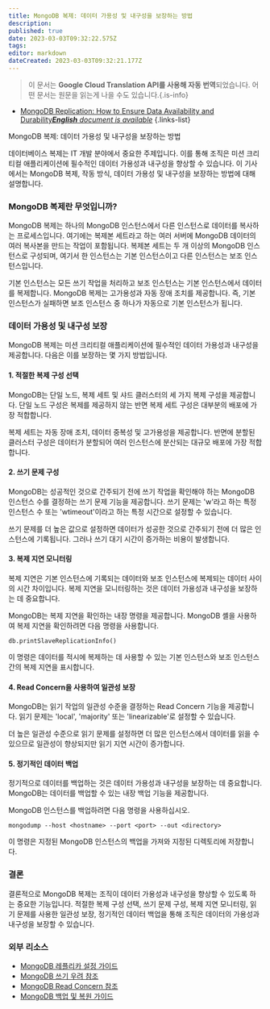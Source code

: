 ```yaml
---
title: MongoDB 복제: 데이터 가용성 및 내구성을 보장하는 방법
description: 
published: true
date: 2023-03-03T09:32:22.575Z
tags: 
editor: markdown
dateCreated: 2023-03-03T09:32:21.177Z
---
```


> 이 문서는 **Google Cloud Translation API를 사용해 자동 번역**되었습니다.
어떤 문서는 원문을 읽는게 나을 수도 있습니다.{.is-info}



- [MongoDB Replication: How to Ensure Data Availability and Durability***English** document is available*](/en/Knowledge-base/NoSQL/mongodb-replication-how-to-ensure-data-availability-and-durability)
{.links-list}


MongoDB 복제: 데이터 가용성 및 내구성을 보장하는 방법

데이터베이스 복제는 IT 개발 분야에서 중요한 주제입니다. 이를 통해 조직은 미션 크리티컬 애플리케이션에 필수적인 데이터 가용성과 내구성을 향상할 수 있습니다. 이 기사에서는 MongoDB 복제, 작동 방식, 데이터 가용성 및 내구성을 보장하는 방법에 대해 설명합니다.

### MongoDB 복제란 무엇입니까?

MongoDB 복제는 하나의 MongoDB 인스턴스에서 다른 인스턴스로 데이터를 복사하는 프로세스입니다. 여기에는 복제본 세트라고 하는 여러 서버에 MongoDB 데이터의 여러 복사본을 만드는 작업이 포함됩니다. 복제본 세트는 두 개 이상의 MongoDB 인스턴스로 구성되며, 여기서 한 인스턴스는 기본 인스턴스이고 다른 인스턴스는 보조 인스턴스입니다.

기본 인스턴스는 모든 쓰기 작업을 처리하고 보조 인스턴스는 기본 인스턴스에서 데이터를 복제합니다. MongoDB 복제는 고가용성과 자동 장애 조치를 제공합니다. 즉, 기본 인스턴스가 실패하면 보조 인스턴스 중 하나가 자동으로 기본 인스턴스가 됩니다.

### 데이터 가용성 및 내구성 보장

MongoDB 복제는 미션 크리티컬 애플리케이션에 필수적인 데이터 가용성과 내구성을 제공합니다. 다음은 이를 보장하는 몇 가지 방법입니다.

#### 1. 적절한 복제 구성 선택

MongoDB는 단일 노드, 복제 세트 및 샤드 클러스터의 세 가지 복제 구성을 제공합니다. 단일 노드 구성은 복제를 제공하지 않는 반면 복제 세트 구성은 대부분의 배포에 가장 적합합니다.

복제 세트는 자동 장애 조치, 데이터 중복성 및 고가용성을 제공합니다. 반면에 분할된 클러스터 구성은 데이터가 분할되어 여러 인스턴스에 분산되는 대규모 배포에 가장 적합합니다.

#### 2. 쓰기 문제 구성

MongoDB는 성공적인 것으로 간주되기 전에 쓰기 작업을 확인해야 하는 MongoDB 인스턴스 수를 결정하는 쓰기 문제 기능을 제공합니다. 쓰기 문제는 'w'라고 하는 특정 인스턴스 수 또는 'wtimeout'이라고 하는 특정 시간으로 설정할 수 있습니다.

쓰기 문제를 더 높은 값으로 설정하면 데이터가 성공한 것으로 간주되기 전에 더 많은 인스턴스에 기록됩니다. 그러나 쓰기 대기 시간이 증가하는 비용이 발생합니다.

#### 3. 복제 지연 모니터링

복제 지연은 기본 인스턴스에 기록되는 데이터와 보조 인스턴스에 복제되는 데이터 사이의 시간 차이입니다. 복제 지연을 모니터링하는 것은 데이터 가용성과 내구성을 보장하는 데 중요합니다.

MongoDB는 복제 지연을 확인하는 내장 명령을 제공합니다. MongoDB 셸을 사용하여 복제 지연을 확인하려면 다음 명령을 사용합니다.

```shell
db.printSlaveReplicationInfo()
```

이 명령은 데이터를 적시에 복제하는 데 사용할 수 있는 기본 인스턴스와 보조 인스턴스 간의 복제 지연을 표시합니다.

#### 4. Read Concern을 사용하여 일관성 보장

MongoDB는 읽기 작업의 일관성 수준을 결정하는 Read Concern 기능을 제공합니다. 읽기 문제는 'local', 'majority' 또는 'linearizable'로 설정할 수 있습니다.

더 높은 일관성 수준으로 읽기 문제를 설정하면 더 많은 인스턴스에서 데이터를 읽을 수 있으므로 일관성이 향상되지만 읽기 지연 시간이 증가합니다.

#### 5. 정기적인 데이터 백업

정기적으로 데이터를 백업하는 것은 데이터 가용성과 내구성을 보장하는 데 중요합니다. MongoDB는 데이터를 백업할 수 있는 내장 백업 기능을 제공합니다.

MongoDB 인스턴스를 백업하려면 다음 명령을 사용하십시오.

```shell
mongodump --host <hostname> --port <port> --out <directory>
```

이 명령은 지정된 MongoDB 인스턴스의 백업을 가져와 지정된 디렉토리에 저장합니다.

### 결론

결론적으로 MongoDB 복제는 조직이 데이터 가용성과 내구성을 향상할 수 있도록 하는 중요한 기능입니다. 적절한 복제 구성 선택, 쓰기 문제 구성, 복제 지연 모니터링, 읽기 문제를 사용한 일관성 보장, 정기적인 데이터 백업을 통해 조직은 데이터의 가용성과 내구성을 보장할 수 있습니다.

### 외부 리소스

- [MongoDB 레플리카 설정 가이드](https://docs.mongodb.com/manual/replication/)
- [MongoDB 쓰기 우려 참조](https://docs.mongodb.com/manual/reference/write-concern/)
- [MongoDB Read Concern 참조](https://docs.mongodb.com/manual/reference/read-concern/)
- [MongoDB 백업 및 복원 가이드](https://docs.mongodb.com/manual/core/backups/)